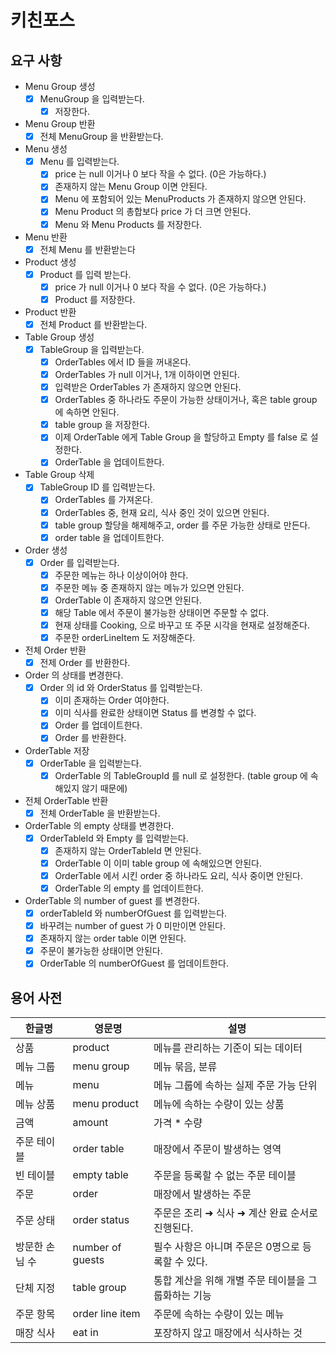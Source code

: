 # 키친포스

## 요구 사항

- Menu Group 생성
  - [x] MenuGroup 을 입력받는다.
    - [x] 저장한다.

- Menu Group 반환
  - [x] 전체 MenuGroup 을 반환받는다.

- Menu 생성
  - [x] Menu 를 입력받는다.
    - [x] price 는 null 이거나 0 보다 작을 수 없다. (0은 가능하다.)
    - [x] 존재하지 않는 Menu Group 이면 안된다.
    - [x] Menu 에 포함되어 있는 MenuProducts 가 존재하지 않으면 안된다.
    - [x] Menu Product 의 총합보다 price 가 더 크면 안된다.
    - [x] Menu 와 Menu Products 를 저장한다.

- Menu 반환
  - [x] 전체 Menu 를 반환받는다

- Product 생성
  - [x] Product 를 입력 받는다.
    - [x] price 가 null 이거나 0 보다 작을 수 없다. (0은 가능하다.)
    - [x] Product 를 저장한다.
- Product 반환
  - [x] 전체 Product 를 반환받는다.

- Table Group 생성
  - [x] TableGroup 을 입력받는다.
    - [x] OrderTables 에서 ID 들을 꺼내온다.
    - [x] OrderTables 가 null 이거나, 1개 이하이면 안된다.
    - [x] 입력받은 OrderTables 가 존재하지 않으면 안된다.
    - [x] OrderTables 중 하나라도 주문이 가능한 상태이거나, 혹은 table group 에 속하면 안된다.
    - [x] table group 을 저장한다.
    - [x] 이제 OrderTable 에게 Table Group 을 할당하고 Empty 를 false 로 설정한다.
    - [x] OrderTable 을 업데이트한다.

- Table Group 삭제
  - [x] TableGroup ID 를 입력받는다.
    - [x] OrderTables 를 가져온다.
    - [x] OrderTables 중, 현재 요리, 식사 중인 것이 있으면 안된다.
    - [x] table group 할당을 해제해주고, order 를 주문 가능한 상태로 만든다.
    - [x] order table  을 업데이트한다.

- Order 생성
  - [x] Order 를 입력받는다.
    - [x] 주문한 메뉴는 하나 이상이어야 한다.
    - [x] 주문한 메뉴 중 존재하지 않는 메뉴가 있으면 안된다.
    - [x] OrderTable 이 존재하지 않으면 안된다.
    - [x] 해당 Table 에서 주문이 불가능한 상태이면 주문할 수 없다.
    - [x] 현재 상태를 Cooking, 으로 바꾸고 또 주문 시각을 현재로 설정해준다.
    - [x] 주문한 orderLineItem 도 저장해준다.

- 전체 Order 반환
  - [x] 전제 Order 를 반환한다.

- Order 의 상태를 변경한다.
  - [x] Order 의 id 와 OrderStatus 를 입력받는다.
    - [x] 이미 존재하는 Order 여야한다.
    - [x] 이미 식사를 완료한 상태이면 Status 를 변경할 수 없다.
    - [x] Order 를 업데이트한다.
    - [x] Order 를 반환한다.

- OrderTable 저장
  - [x] OrderTable 을 입력받는다.
    - [x] OrderTable 의 TableGroupId 를 null 로 설정한다. (table group 에 속해있지 않기 때문에)

- 전체 OrderTable 반환
  - [x] 전체 OrderTable 을 반환받는다.

- OrderTable 의 empty 상태를 변경한다.
  - [x] OrderTableId 와 Empty 를 입력받는다.
    - [x] 존재하지 않는 OrderTableId 면 안된다.
    - [x] OrderTable 이 이미 table group 에 속해있으면 안된다.
    - [x] OrderTable 에서 시킨 order 중 하나라도 요리, 식사 중이면 안된다.
    - [x] OrderTable 의 empty 를 업데이트한다.

- OrderTable 의  number of guest 를 변경한다.
  - [x]  orderTableId 와 numberOfGuest 를 입력받는다.
    - [x] 바꾸려는 number of guest 가 0 미만이면 안된다.
    - [x] 존재하지 않는 order table 이면 안된다.
    - [x] 주문이 불가능한 상태이면 안된다.
    - [x] OrderTable 의 numberOfGuest 를 업데이트한다.

## 용어 사전

| 한글명 | 영문명 | 설명 |
| --- | --- | --- |
| 상품 | product | 메뉴를 관리하는 기준이 되는 데이터 |
| 메뉴 그룹 | menu group | 메뉴 묶음, 분류 |
| 메뉴 | menu | 메뉴 그룹에 속하는 실제 주문 가능 단위 |
| 메뉴 상품 | menu product | 메뉴에 속하는 수량이 있는 상품 |
| 금액 | amount | 가격 * 수량 |
| 주문 테이블 | order table | 매장에서 주문이 발생하는 영역 |
| 빈 테이블 | empty table | 주문을 등록할 수 없는 주문 테이블 |
| 주문 | order | 매장에서 발생하는 주문 |
| 주문 상태 | order status | 주문은 조리 ➜ 식사 ➜ 계산 완료 순서로 진행된다. |
| 방문한 손님 수 | number of guests | 필수 사항은 아니며 주문은 0명으로 등록할 수 있다. |
| 단체 지정 | table group | 통합 계산을 위해 개별 주문 테이블을 그룹화하는 기능 |
| 주문 항목 | order line item | 주문에 속하는 수량이 있는 메뉴 |
| 매장 식사 | eat in | 포장하지 않고 매장에서 식사하는 것 |

